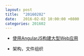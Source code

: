 ```yaml
---
layout: post
title:  "20160202"
date:   2016-02-02 10:00:00 +0800
categories: 201602
---
```


* [使用AngularJS构建大型Web应用](http://www.infoq.com/cn/news/2013/02/angular-web-app)

* 架构，文件组织
